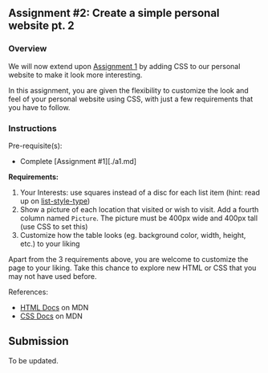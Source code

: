 ## Assignment #2: Create a simple personal website pt. 2

### Overview

We will now extend upon [Assignment 1](./a1.md) by adding CSS to our personal
website to make it look more interesting.

In this assignment, you are given the flexibility to customize the look and feel
of your personal website using CSS, with just a few requirements that you have
to follow.

### Instructions

Pre-requisite(s):
- Complete [Assignment #1][./a1.md]

**Requirements:**
1. Your Interests: use squares instead of a disc for each list item (hint: read up on [list-style-type](list-style-type))
2. Show a picture of each location that visited or wish to visit. Add a fourth
column named `Picture`. The picture must be 400px wide and 400px tall (use CSS to set this)
3. Customize how the table looks (eg. background color, width, height, etc.) to your liking 

Apart from the 3 requirements above, you are welcome to customize the page to your liking. Take this chance to explore new
HTML or CSS that you may not have used before.


References:
- [HTML Docs][html-docs] on MDN
- [CSS Docs][css-docs] on MDN

## Submission

To be updated.

[a1]: ./a1.md
[list-style-type]: https://developer.mozilla.org/en-US/docs/Web/CSS/list-style-type
[html-docs]: https://developer.mozilla.org/en-US/docs/Web/HTML
[css-docs]: https://developer.mozilla.org/en-US/docs/Web/CSS
